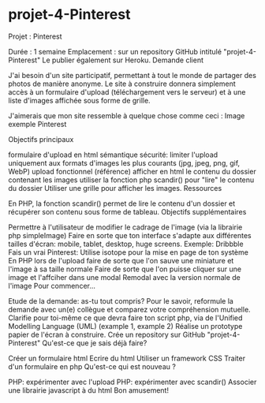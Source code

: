 # projet-4-Pinterest

Projet : Pinterest

Durée : 1 semaine
Emplacement : sur un repository GitHub intitulé "projet-4-Pinterest"
Le publier également sur Heroku.
Demande client

J'ai besoin d'un site participatif, permettant à tout le monde de partager des photos de manière anonyme. Le site à construire donnera simplement accès à un formulaire d'upload (téléchargement vers le serveur) et à une liste d'images affichée sous forme de grille.

J'aimerais que mon site ressemble à quelque chose comme ceci : Image exemple Pinterest

Objectifs principaux

formulaire d'upload en html sémantique
sécurité: limiter l'upload uniquement aux formats d'images les plus courants (jpg, jpeg, png, gif, WebP)
upload fonctionnel (référence)
afficher en html le contenu du dossier contenant les images
utiliser la fonction php scandir() pour "lire" le contenu du dossier
Utiliser une grille pour afficher les images.
Ressources

En PHP, la fonction scandir() permet de lire le contenu d'un dossier et récupérer son contenu sous forme de tableau.
Objectifs supplémentaires

Permettre à l'utilisateur de modifier le cadrage de l'image (via la librairie php simpleImage)
Faire en sorte que ton interface s'adapte aux différentes tailles d'écran: mobile, tablet, desktop, huge screens. Exemple: Dribbble
Fais un vrai Pinterest:
Utilise isotope pour la mise en page de ton système
En PHP lors de l'upload faire de sorte que l'on sauve une miniature et l'image à sa taille normale
Faire de sorte que l'on puisse cliquer sur une image et l'affciher dans une modal Remodal avec la version normale de l'image
Pour commencer...

Etude de la demande: as-tu tout compris? Pour le savoir, reformule la demande avec un(e) collègue et comparez votre compréhension mutuelle.
Clarifie pour toi-même ce que devra faire ton script php, via de l'Unified Modelling Language (UML) (example 1, example 2)
Réalise un prototype papier de l'écran à construire.
Crée un repository sur GitHub "projet-4-Pinterest"
Qu'est-ce que je sais déjà faire?

Créer un formulaire html
Ecrire du html
Utiliser un framework CSS
Traiter d'un formulaire en php
Qu'est-ce qui est nouveau ?

PHP: expérimenter avec l'upload
PHP: expérimenter avec scandir()
Associer une librairie javascript à du html
Bon amusement!
